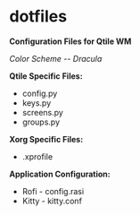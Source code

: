 # dotfiles

<b>Configuration Files for Qtile WM</b>

<em>Color Scheme -- Dracula</em> 

<b>Qtile Specific Files:</b>
<ul>
  <li>config.py</li>
  <li>keys.py</li>
  <li>screens.py</li>
  <li>groups.py</li>
</ul>
<b>Xorg Specific Files:</b>
<ul>
  <li>.xprofile</li>
 </ul>
<b>Application Configuration:</b>
<ul>
  <li>Rofi - config.rasi</li>
  <li>Kitty - kitty.conf</li>
